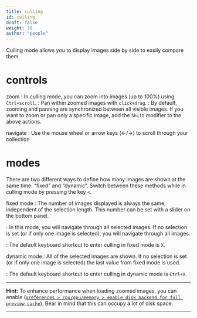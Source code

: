 ```yaml
---
title: culling
id: culling
draft: false
weight: 30
author: "people"
---
```


Culling mode allows you to display images side by side to easily compare them. 

# controls

zoom
: In culling mode, you can zoom into images (up to 100%) using `Ctrl+scroll`.
: Pan within zoomed images with `click+drag`.
: By default, zooming and panning are synchronized between all visible images. If you want to zoom or pan only a specific image, add the `Shift` modifier to the above actions.

navigate
: Use the mouse wheel or arrow keys (←/→) to scroll through your collection

# modes

There are two different ways to define how many images are shown at the same time: “fixed” and “dynamic”. Switch between these methods while in culling mode by pressing the key `<`.

fixed mode
: The number of images displayed is always the same, independent of the selection length. This number can be set with a slider on the bottom panel.

: In this mode, you will navigate through all selected images. If no selection is set (or if only one image is selected), you will navigate through all images.

: The default keyboard shortcut to enter culling in fixed mode is `X`.

dynamic mode
: All of the selected images are shown. If no selection is set (or if only one image is selected) the last value from fixed mode is used.

: The default keyboard shortcut to enter culling in dynamic mode is `Ctrl+X`.

---

**Hint:** To enhance performance when loading zoomed images, you can enable ([`preferences > cpu/gpu/memory > enable disk backend for full preview cache`](../../preferences-settings/cpu-gpu-memory.md)). Bear in mind that this can occupy a lot of disk space.

---
